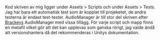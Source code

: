 
Kod skriven av mig ligger under Assets > Scripts och under Assets > Tests. Jag har bara ett automatisk test som är kopplat till projeketet, de andra testerna är endast test-tester.
AudioManager är till stor del skriven efter [Brackeys](https://www.youtube.com/watch?v=6OT43pvUyfY) AudioManager med vissa tillägg. För varje script och mapp finns en metafil vilket gör att det kan upplevas som ganska rörigt, jag valde ändå att versionshantera då det rekommenderas i Unitys dokumentation. 
